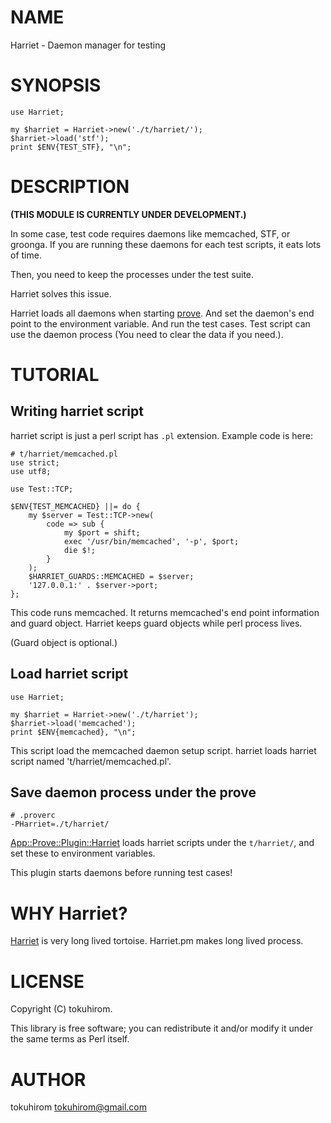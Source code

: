 # NAME

Harriet - Daemon manager for testing

# SYNOPSIS

    use Harriet;

    my $harriet = Harriet->new('./t/harriet/');
    $harriet->load('stf');
    print $ENV{TEST_STF}, "\n";

# DESCRIPTION

**(THIS MODULE IS CURRENTLY UNDER DEVELOPMENT.)**

In some case, test code requires daemons like memcached, STF, or groonga.
If you are running these daemons for each test scripts, it eats lots of time.

Then, you need to keep the processes under the test suite.

Harriet solves this issue.

Harriet loads all daemons when starting [prove](https://metacpan.org/pod/prove). And set the daemon's end point to the environment variable.
And run the test cases. Test script can use the daemon process (You need to clear the data if you need.).

# TUTORIAL

## Writing harriet script

harriet script is just a perl script has `.pl` extension. Example code is here:

    # t/harriet/memcached.pl
    use strict;
    use utf8;

    use Test::TCP;

    $ENV{TEST_MEMCACHED} ||= do {
        my $server = Test::TCP->new(
            code => sub {
                my $port = shift;
                exec '/usr/bin/memcached', '-p', $port;
                die $!;
            }
        );
        $HARRIET_GUARDS::MEMCACHED = $server;
        '127.0.0.1:' . $server->port;
    };

This code runs memcached. It returns memcached's end point information and guard object. Harriet keeps guard objects while perl process lives.

(Guard object is optional.)

## Load harriet script

    use Harriet;

    my $harriet = Harriet->new('./t/harriet');
    $harriet->load('memcached');
    print $ENV{memcached}, "\n";

This script load the memcached daemon setup script.
harriet loads harriet script named 't/harriet/memcached.pl'.

## Save daemon process under the prove

    # .proverc
    -PHarriet=./t/harriet/

[App::Prove::Plugin::Harriet](https://metacpan.org/pod/App::Prove::Plugin::Harriet) loads harriet scripts under the `t/harriet/`, and set these to environment variables.

This plugin starts daemons before running test cases!

# WHY Harriet?

[Harriet](http://en.wikipedia.org/wiki/Harriet_\(tortoise\)) is very long lived tortoise. Harriet.pm makes long lived process.

# LICENSE

Copyright (C) tokuhirom.

This library is free software; you can redistribute it and/or modify
it under the same terms as Perl itself.

# AUTHOR

tokuhirom <tokuhirom@gmail.com>
